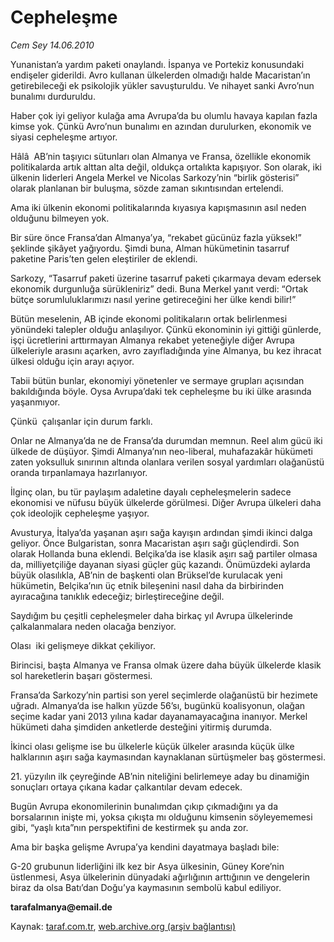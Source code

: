 # Cepheleşme 

*Cem Sey 14.06.2010*

<div class="yazi">
<p>Yunanistan’a yardım paketi onaylandı. İspanya ve Portekiz konusundaki endişeler giderildi. Avro kullanan ülkelerden olmadığı halde Macaristan’ın getirebileceği ek psikolojik yükler savuşturuldu. Ve nihayet sanki Avro’nun bunalımı durduruldu.</p>
<p>Haber çok iyi geliyor kulağa ama Avrupa’da bu olumlu havaya kapılan fazla kimse yok. Çünkü Avro’nun bunalımı en azından durulurken, ekonomik ve siyasi cepheleşme artıyor.</p>
<p>Hâlâ  AB’nin taşıyıcı sütunları olan Almanya ve Fransa, özellikle ekonomik politikalarda artık alttan alta değil, oldukça ortalıkta kapışıyor. Son olarak, iki ülkenin liderleri Angela Merkel ve Nicolas Sarkozy’nin “birlik gösterisi” olarak planlanan bir buluşma, sözde zaman sıkıntısından ertelendi.</p>
<p>Ama iki ülkenin ekonomi politikalarında kıyasıya kapışmasının asıl neden olduğunu bilmeyen yok.</p>
<p>Bir süre önce Fransa’dan Almanya’ya, “rekabet gücünüz fazla yüksek!” şeklinde şikâyet yağıyordu. Şimdi buna, Alman hükümetinin tasarruf paketine Paris’ten gelen eleştiriler de eklendi.</p>
<p>Sarkozy, “Tasarruf paketi üzerine tasarruf paketi çıkarmaya devam edersek ekonomik durgunluğa sürükleniriz” dedi. Buna Merkel yanıt verdi: “Ortak bütçe sorumluluklarımızı nasıl yerine getireceğini her ülke kendi bilir!”</p>
<p>Bütün meselenin, AB içinde ekonomi politikaların ortak belirlenmesi yönündeki talepler olduğu anlaşılıyor. Çünkü ekonominin iyi gittiği günlerde, işçi ücretlerini arttırmayan Almanya rekabet yeteneğiyle diğer Avrupa ülkeleriyle arasını açarken, avro zayıfladığında yine Almanya, bu kez ihracat ülkesi olduğu için arayı açıyor.</p>
<p>Tabii bütün bunlar, ekonomiyi yönetenler ve sermaye grupları açısından bakıldığında böyle. Oysa Avrupa’daki tek cepheleşme bu iki ülke arasında yaşanmıyor.</p>
<p>Çünkü  çalışanlar için durum farklı.</p>
<p>Onlar ne Almanya’da ne de Fransa’da durumdan memnun. Reel alım gücü iki ülkede de düşüyor. Şimdi Almanya’nın neo-liberal, muhafazakâr hükümeti zaten yoksulluk sınırının altında olanlara verilen sosyal yardımları olağanüstü oranda tırpanlamaya hazırlanıyor.</p>
<p>İlginç olan, bu tür paylaşım adaletine dayalı cepheleşmelerin sadece ekonomisi ve nüfusu büyük ülkelerde görülmesi. Diğer Avrupa ülkeleri daha çok ideolojik cepheleşme yaşıyor.</p>
<p>Avusturya, İtalya’da yaşanan aşırı sağa kayışın ardından şimdi ikinci dalga geliyor. Önce Bulgaristan, sonra Macaristan aşırı sağı güçlendirdi. Son olarak Hollanda buna eklendi. Belçika’da ise klasik aşırı sağ partiler olmasa da, milliyetçiliğe dayanan siyasi güçler güç kazandı. Önümüzdeki aylarda büyük olasılıkla, AB’nin de başkenti olan Brüksel’de kurulacak yeni hükümetin, Belçika’nın üç etnik bileşenini nasıl daha da birbirinden ayıracağına tanıklık edeceğiz; birleştireceğine değil.</p>
<p>Saydığım bu çeşitli cepheleşmeler daha birkaç yıl Avrupa ülkelerinde çalkalanmalara neden olacağa benziyor.</p>
<p>Olası  iki gelişmeye dikkat çekiliyor.</p>
<p>Birincisi, başta Almanya ve Fransa olmak üzere daha büyük ülkelerde klasik sol hareketlerin başarı göstermesi.</p>
<p>Fransa’da Sarkozy’nin partisi son yerel seçimlerde olağanüstü bir hezimete uğradı. Almanya’da ise halkın yüzde 56’sı, bugünkü koalisyonun, olağan seçime kadar yani 2013 yılına kadar dayanamayacağına inanıyor. Merkel hükümeti daha şimdiden anketlerde desteğini yitirmiş durumda.</p>
<p>İkinci olası gelişme ise bu ülkelerle küçük ülkeler arasında küçük ülke halklarının aşırı sağa kaymasından kaynaklanan sürtüşmeler baş göstermesi.</p>
<p>21. yüzyılın ilk çeyreğinde AB’nin niteliğini belirlemeye aday bu dinamiğin sonuçları ortaya çıkana kadar çalkantılar devam edecek.</p>
<p>Bugün Avrupa ekonomilerinin bunalımdan çıkıp çıkmadığını ya da borsalarının inişte mi, yoksa çıkışta mı olduğunu kimsenin söyleyememesi gibi, “yaşlı kıta”nın perspektifini de kestirmek şu anda zor.</p>
<p>Ama bir başka gelişme Avrupa’ya kendini dayatmaya başladı bile:</p>
<p>G-20 grubunun liderliğini ilk kez bir Asya ülkesinin, Güney Kore’nin üstlenmesi, Asya ülkelerinin dünyadaki ağırlığının arttığının ve dengelerin biraz da olsa Batı’dan Doğu’ya kaymasının sembolü kabul ediliyor.</p>
<p><b>tarafalmanya@email.de</b></p></div>

Kaynak: [taraf.com.tr](http://www.taraf.com.tr:80/cem-sey/makale-cephelesme.htm), [web.archive.org (arşiv bağlantısı)](http://web.archive.org/web/20100617222848/http://www.taraf.com.tr:80/cem-sey/makale-cephelesme.htm)
